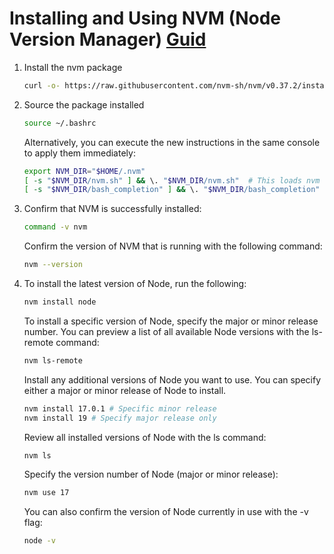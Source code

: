 # Installing and Using NVM (Node Version Manager) [Guid](https://www.linode.com/docs/guides/how-to-install-use-node-version-manager-nvm/)

1. Install the nvm package

    ```bash
    curl -o- https://raw.githubusercontent.com/nvm-sh/nvm/v0.37.2/install.sh | bash
    ```

2. Source the package installed

    ```bash
    source ~/.bashrc
    ```

    Alternatively, you can execute the new instructions in the same console to apply them immediately:

    ```bash
    export NVM_DIR="$HOME/.nvm"
    [ -s "$NVM_DIR/nvm.sh" ] && \. "$NVM_DIR/nvm.sh"  # This loads nvm
    [ -s "$NVM_DIR/bash_completion" ] && \. "$NVM_DIR/bash_completion"  # This loads nvm bash_completion
    ```

3. Confirm that NVM is successfully installed:

    ```bash
    command -v nvm
    ```

    Confirm the version of NVM that is running with the following command:

    ```bash
    nvm --version
    ```

4. To install the latest version of Node, run the following:

    ```bash
    nvm install node
    ```

    To install a specific version of Node, specify the major or minor release number. You can preview a list of all available Node versions with the ls-remote command:

    ```bash
    nvm ls-remote
    ```

    Install any additional versions of Node you want to use. You can specify either a major or minor release of Node to install.

    ```bash
    nvm install 17.0.1 # Specific minor release
    nvm install 19 # Specify major release only
    ```

    Review all installed versions of Node with the ls command:

    ```bash
    nvm ls
    ```

    Specify the version number of Node (major or minor release):

    ```bash
    nvm use 17
    ```

    You can also confirm the version of Node currently in use with the -v flag:

    ```bash
    node -v
    ```